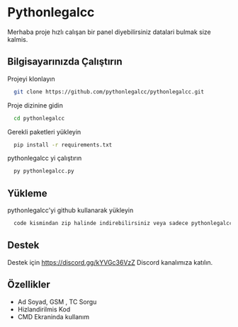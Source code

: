 
# Pythonlegalcc 

Merhaba proje  hızlı calışan bir panel diyebilirsiniz datalari bulmak size kalmis.

## Bilgisayarınızda Çalıştırın

Projeyi klonlayın

```bash
  git clone https://github.com/pythonlegalcc/pythonlegalcc.git
```

Proje dizinine gidin

```bash
  cd pythonlegalcc
```

Gerekli paketleri yükleyin

```bash
  pip install -r requirements.txt
```

pythonlegalcc yi çalıştırın

```bash
  py pythonlegalcc.py
```

  
## Yükleme 

pythonlegalcc'yi github kullanarak yükleyin

```bash 
  code kismindan zip halinde indirebilirsiniz veya sadece pythonlegalcc'yi indiribelirsiniz.
```
    
## Destek

Destek için https://discord.gg/kYVGc36VzZ Discord kanalımıza katılın.

  
## Özellikler

- Ad Soyad, GSM , TC Sorgu
- Hizlandirilmis Kod
- CMD Ekraninda kullanım

  
